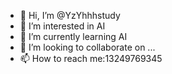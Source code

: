 - 👋 Hi, I’m @YzYhhhstudy
- 👀 I’m interested in AI
- 🌱 I’m currently learning AI
- 💞️ I’m looking to collaborate on ...
- 📫 How to reach me:13249769345

<!---
YzYhhhstudy/YzYhhhstudy is a ✨ special ✨ repository because its `README.md` (this file) appears on your GitHub profile.
You can click the Preview link to take a look at your changes.
--->
